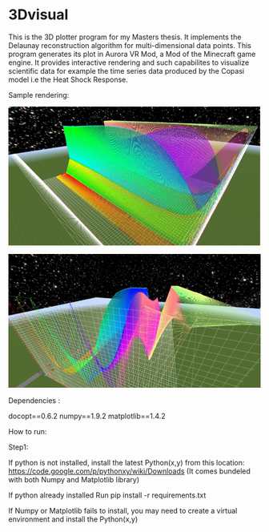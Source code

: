 # 3Dvisual

This is the 3D plotter program for my Masters thesis. It implements the Delaunay reconstruction algorithm for multi-dimensional data points. This program generates its plot in Aurora VR Mod, a Mod of the Minecraft game engine. It provides interactive rendering and such capabilites to visualize scientific data for example the time series data produced by the Copasi model i.e the Heat Shock Response.

Sample rendering:

![3D reconstruction of multi-dimensional HSR data points -top view](heat1.PNG "3D reconstruction of multi-dimensional HSR data points -top view")

![3D reconstruction of multi-dimensional HSR data points - side view](heat2.PNG "3D reconstruction of multi-dimensional HSR data points - side view")

Dependencies :

docopt==0.6.2
numpy==1.9.2
matplotlib==1.4.2


How to run:

Step1:

If python is not installed, install the latest Python(x,y) from this location: https://code.google.com/p/pythonxy/wiki/Downloads (It comes bundeled with both Numpy and Matplotlib library)

If python already installed Run pip install -r requirements.txt

If Numpy or Matplotlib fails to install, you may need to create a virtual environment and install the Python(x,y)

